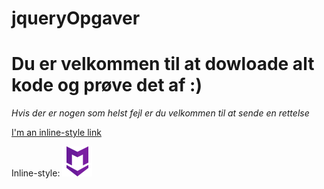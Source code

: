 jqueryOpgaver
=============

# Du er velkommen til at dowloade alt kode og prøve det af :)

_Hvis der er nogen som helst fejl er du velkommen til at sende en rettelse_


[I'm an inline-style link](https://www.google.com)

Inline-style: 
![alt text](https://github.com/adam-p/markdown-here/raw/master/src/common/images/icon48.png "Logo Title Text 1")



